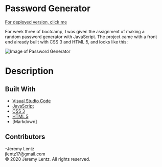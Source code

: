 # Password Generator

[For deployed version, click me](https://jlentz17.github.io/passwordGenerator/)

For week three of bootcamp, I was given the assignment of making a random password generator with JavaScript. The project came with a front end already built with CSS 3 and HTML 5, and looks like this:

![Image of Password Generator](passwordGenerator.png]
)

# Description 


## Built With

* [Visual Studio Code](https://code.visualstudio.com/)
* [JavaScript](https://developer.mozilla.org/en-US/docs/Web/JavaScript)
* [CSS 3](https://developer.mozilla.org/en-US/docs/Web/CSS)
* [HTML 5](https://developer.mozilla.org/en-US/docs/Web/Guide/HTML/HTML5)
* [Markdown]


## Contributors

-Jeremy Lentz <br> <jlentz17@gmail.com> <br> &copy; 2020 Jeremy Lentz. All rights reserved.

